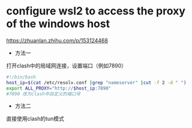 # configure wsl2 to access the proxy of the windows host

<https://zhuanlan.zhihu.com/p/153124468>
- 方法一

打开clash中的局域网连接，设置端口（例如7890）

```bash
#!/bin/bash
host_ip=$(cat /etc/resolv.conf |grep "nameserver" |cut -f 2 -d " ")
export ALL_PROXY="http://$host_ip:7890"
#7890 改为clash中自定义的端口号
```

- 方法二

直接使用clash的tun模式